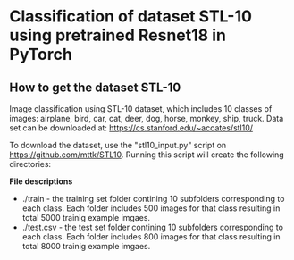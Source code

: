 # Classification of dataset STL-10 using pretrained Resnet18 in PyTorch

## How to get the dataset STL-10
Image classification using STL-10 dataset, which includes 10 classes of images: airplane, bird, car, cat, deer, dog, horse, monkey, ship, truck. Data set can be downloaded at: https://cs.stanford.edu/~acoates/stl10/

To download the dataset, use the "stl10_input.py" script on https://github.com/mttk/STL10. Running this script will create the following directories:

**File descriptions** 

 *   ./train - the training set folder contining 10 subfolders corresponding to each class. Each folder includes 500 images for that class resulting in total 5000 trainig example imgaes. 
 *   ./test.csv - the test set folder contining 10 subfolders corresponding to each class. Each folder includes 800 images for that class resulting in total 8000 trainig example imgaes. 
